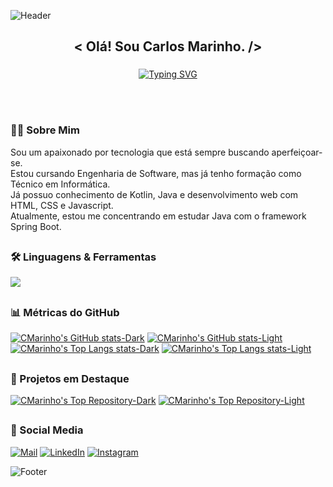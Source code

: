 ![Header](https://capsule-render.vercel.app/api?type=waving&height=130&color=gradient&customColorList=22&section=header)

###

<h2 align="center">&lt; Olá! Sou Carlos Marinho. /&gt;</h2>

###

<div align="center">
  <a href="https://git.io/typing-svg">
    <img src="https://readme-typing-svg.demolab.com?font=Fira+Code&weight=600&size=25&pause=1000&color=1C768F&background=1C768F00&center=true&width=435&lines=Backend-Developer"alt="Typing SVG" />
  </a>
</div>

<br><br>

### 🧑‍🦱 Sobre Mim
Sou um apaixonado por tecnologia que está sempre buscando aperfeiçoar-se. <br>
Estou cursando Engenharia de Software, mas já tenho formação como Técnico em Informática. <br>
Já possuo conhecimento de Kotlin, Java e desenvolvimento web com HTML, CSS e Javascript. <br>
Atualmente, estou me concentrando em estudar Java com o framework Spring Boot.

##

### 🛠️ Linguagens & Ferramentas

<div align="left">
  <img src="https://skillicons.dev/icons?i=java,spring,mysql,postgres,kotlin,flutter,gcp,python,html,css,bootstrap,git" />
</div>

##

### 📊 Métricas do GitHub

[![CMarinho's GitHub stats-Dark](https://github-readme-stats.vercel.app/api?username=cmarinho-dev&show_icons=true&hide_border=true&locale=pt-br&theme=tokyonight#gh-dark-mode-only)](https://github.com/cmarinho-dev/github-readme-stats#gh-dark-mode-only)
[![CMarinho's GitHub stats-Light](https://github-readme-stats.vercel.app/api?username=cmarinho-dev&show_icons=true&hide_border=false&locale=pt-br&theme=default#gh-light-mode-only)](https://github.com/cmarinho-dev/github-readme-stats#gh-light-mode-only)
[![CMarinho's Top Langs stats-Dark](https://github-readme-stats.vercel.app/api/top-langs/?username=cmarinho-dev&layout=compact&hide_border=true&locale=pt-br&theme=tokyonight#gh-dark-mode-only)](https://github.com/cmarinho-dev/github-readme-stats#gh-dark-mode-only)
[![CMarinho's Top Langs stats-Light](https://github-readme-stats.vercel.app/api/top-langs/?username=cmarinho-dev&layout=compact&hide_border=false&locale=pt-br&theme=default#gh-light-mode-only)](https://github.com/cmarinho-dev/github-readme-stats#gh-light-mode-only)

##

### 📌 Projetos em Destaque

[![CMarinho's Top Repository-Dark](https://github-readme-stats.vercel.app/api/pin/?username=cmarinho-dev&repo=web-login-form&locale=pt-br&hide_border=true&show_owner=true&theme=tokyonight)](https://github.com/cmarinho-dev/web-login-form#gh-dark-mode-only)
[![CMarinho's Top Repository-Light](https://github-readme-stats.vercel.app/api/pin/?username=cmarinho-dev&repo=web-login-form&locale=pt-br&hide_border=false&show_owner=true&theme=default)](https://github.com/cmarinho-dev/web-login-form#gh-light-mode-only)

##

### 💬 Social Media

[![Mail](https://img.shields.io/badge/Gmail-1a1b27?style=for-the-badge&logo=gmail&logoColor=6b9cef)](mailto:cmarinho.dev@gmail.com)
[![LinkedIn](https://img.shields.io/badge/LinkedIn-1a1b27?style=for-the-badge&logo=invision&logoColor=6b9cef)](https://www.linkedin.com/in/carlos-marinho-dev/)
[![Instagram](https://img.shields.io/badge/Instagram-1a1b27?style=for-the-badge&logo=instagram&logoColor=6b9cef)](https://www.instagram.com/carloshen.ricky/)

![Footer](https://capsule-render.vercel.app/api?type=waving&height=130&color=gradient&customColorList=22&section=footer)

